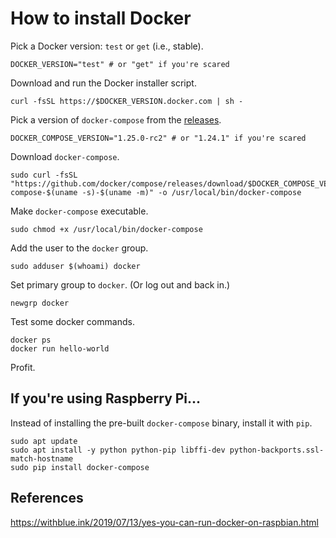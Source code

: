 # How to install Docker


Pick a Docker version: `test` or `get` (i.e., stable).
```
DOCKER_VERSION="test" # or "get" if you're scared
```

Download and run the Docker installer script.
```
curl -fsSL https://$DOCKER_VERSION.docker.com | sh -
```

Pick a version of `docker-compose` from the [releases](https://github.com/docker/compose/releases).
```
DOCKER_COMPOSE_VERSION="1.25.0-rc2" # or "1.24.1" if you're scared
```

Download `docker-compose`.
```
sudo curl -fsSL "https://github.com/docker/compose/releases/download/$DOCKER_COMPOSE_VERSION/docker-compose-$(uname -s)-$(uname -m)" -o /usr/local/bin/docker-compose
```

Make `docker-compose` executable.
```
sudo chmod +x /usr/local/bin/docker-compose
```

Add the user to the `docker` group.
```
sudo adduser $(whoami) docker
```

Set primary group to `docker`. (Or log out and back in.)
```
newgrp docker
```

Test some docker commands.
```
docker ps
docker run hello-world
```

Profit.

## If you're using Raspberry Pi...
Instead of installing the pre-built `docker-compose` binary, install it with `pip`.
```
sudo apt update
sudo apt install -y python python-pip libffi-dev python-backports.ssl-match-hostname
sudo pip install docker-compose
```

## References
https://withblue.ink/2019/07/13/yes-you-can-run-docker-on-raspbian.html
<!--stackedit_data:
eyJoaXN0b3J5IjpbNjg0MTYxNjM2LC03ODQ0MjA5MDcsLTEyNT
g5MTMwMjEsMTA4NzU1MDAzMl19
-->